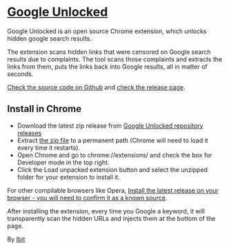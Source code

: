 # [Google Unlocked](https://ibit.ws/post/google-unlocked/)
Google Unlocked is an open source Chrome extension, which unlocks hidden google search results.

The extension scans hidden links that were censored on Google search results due to complaints. The tool scans those complaints and extracts the links from them, puts the links back into Google results, all in matter of seconds.

[Check the source code on Github](https://github.com/Ibit-to/google-unlocked) and [check the release page](https://github.com/Ibit-to/google-unlocked/releases).

## Install in Chrome

- Download the latest zip release from [Google Unlocked repository releases](https://github.com/Ibit-to/google-unlocked/releases)
- Extract [the zip file](https://github.com/Ibit-to/google-unlocked/releases/download/1.0/google-unlocked.zip) to a permanent path (Chrome will need to load it every time it restarts).
- Open Chrome and go to chrome://extensions/ and check the box for Developer mode in the top right.
- Click the Load unpacked extension button and select the unzipped folder for your extension to install it.


For other compilable browsers like Opera, [Install the latest release on your browser - you will need to confirm it as a known source](https://github.com/Ibit-to/google-unlocked/releases/download/1.0/google-unlocked.crx).

After installing the extension, every time you Google a keyword, it will transparently scan the hidden URLs and injects them at the bottom of the page.

By [Ibit](https://ibit.uno/)

